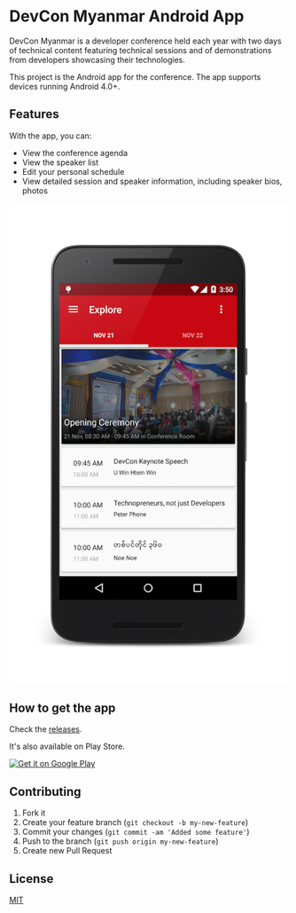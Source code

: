 # DevCon Myanmar Android App

DevCon Myanmar is a developer conference held each year with two days of technical content featuring technical sessions and of demonstrations from developers showcasing their technologies.

This project is the Android app for the conference. The app supports devices running Android 4.0+.

## Features

With the app, you can:

- View the conference agenda 
- View the speaker list 
- Edit your personal schedule
- View detailed session and speaker information, including speaker bios, photos

![Devcon Home Screen](https://raw.githubusercontent.com/DevConMyanmar/devcon-android/master/screenshot.png)

## How to get the app

Check the [releases](https://github.com/DevConMyanmar/devcon-android/releases/).

It's also available on Play Store.

<a href="https://play.google.com/store/apps/details?id=org.devconmyanmar.apps.devcon">
  <img alt="Get it on Google Play" src="https://developer.android.com/images/brand/en_generic_rgb_wo_45.png" />
</a>

## Contributing

 1. Fork it
 2. Create your feature branch (`git checkout -b my-new-feature`)
 3. Commit your changes (`git commit -am 'Added some feature'`)
 4. Push to the branch (`git push origin my-new-feature`)
 5. Create new Pull Request

## License
[MIT](http://www.opensource.org/licenses/MIT)

